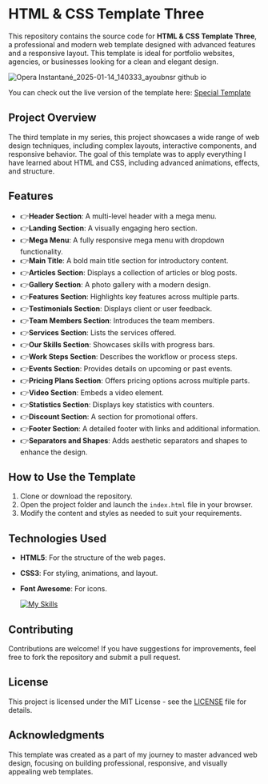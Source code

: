 # HTML & CSS Template Three

This repository contains the source code for **HTML & CSS Template Three**, a professional and modern web template designed with advanced features and a responsive layout. This template is ideal for portfolio websites, agencies, or businesses looking for a clean and elegant design.

![Opera Instantané_2025-01-14_140333_ayoubnsr github io](https://github.com/user-attachments/assets/f1da8c37-b15e-47e0-a7a2-b700fe7518f5)

You can check out the live version of the template here: [Special Template](https://ayoubnsr.github.io/HTML_and_CSS_template_3/)

## Project Overview
The third template in my series, this project showcases a wide range of web design techniques, including complex layouts, interactive components, and responsive behavior. The goal of this template was to apply everything I have learned about HTML and CSS, including advanced animations, effects, and structure.

## Features
- 👉**Header Section**: A multi-level header with a mega menu.
- 👉**Landing Section**: A visually engaging hero section.
- 👉**Mega Menu**: A fully responsive mega menu with dropdown functionality.
- 👉**Main Title**: A bold main title section for introductory content.
- 👉**Articles Section**: Displays a collection of articles or blog posts.
- 👉**Gallery Section**: A photo gallery with a modern design.
- 👉**Features Section**: Highlights key features across multiple parts.
- 👉**Testimonials Section**: Displays client or user feedback.
- 👉**Team Members Section**: Introduces the team members.
- 👉**Services Section**: Lists the services offered.
- 👉**Our Skills Section**: Showcases skills with progress bars.
- 👉**Work Steps Section**: Describes the workflow or process steps.
- 👉**Events Section**: Provides details on upcoming or past events.
- 👉**Pricing Plans Section**: Offers pricing options across multiple parts.
- 👉**Video Section**: Embeds a video element.
- 👉**Statistics Section**: Displays key statistics with counters.
- 👉**Discount Section**: A section for promotional offers.
- 👉**Footer Section**: A detailed footer with links and additional information.
- 👉**Separators and Shapes**: Adds aesthetic separators and shapes to enhance the design.

## How to Use the Template
1. Clone or download the repository.
2. Open the project folder and launch the `index.html` file in your browser.
3. Modify the content and styles as needed to suit your requirements.

## Technologies Used
- **HTML5**: For the structure of the web pages.
- **CSS3**: For styling, animations, and layout.
- **Font Awesome**: For icons.

   [![My Skills](https://skillicons.dev/icons?i=html,css)](https://skillicons.dev)

## Contributing
Contributions are welcome! If you have suggestions for improvements, feel free to fork the repository and submit a pull request.

## License
This project is licensed under the MIT License - see the [LICENSE](LICENSE) file for details.

## Acknowledgments
This template was created as a part of my journey to master advanced web design, focusing on building professional, responsive, and visually appealing web templates.

